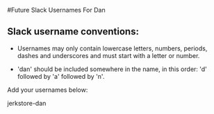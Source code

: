 #Future Slack Usernames For Dan

## Slack username conventions:

* Usernames may only contain lowercase letters, numbers, periods, dashes and underscores and must start with a letter or number.

* 'dan' should be included somewhere in the name, in this order: 'd' followed by 'a' followed by 'n'.

Add your usernames below:

jerkstore-dan
